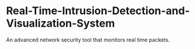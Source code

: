 # Real-Time-Intrusion-Detection-and-Visualization-System
An advanced network security tool that monitors real time packets. 
